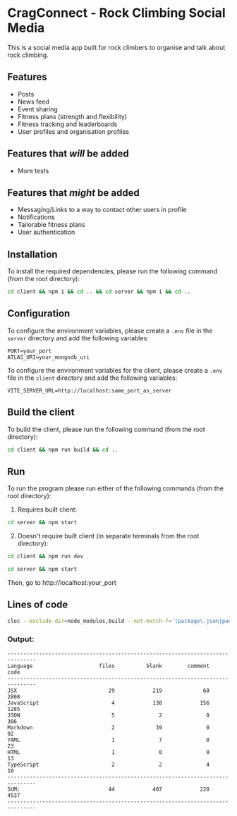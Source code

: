 # CragConnect - Rock Climbing Social Media

This is a social media app built for rock climbers to organise and talk about rock climbing.

## Features

- Posts
- News feed
- Event sharing
- Fitness plans (strength and flexibility)
- Fitness tracking and leaderboards
- User profiles and organisation profiles

## Features that _will_ be added

- More tests

## Features that _might_ be added

- Messaging/Links to a way to contact other users in profile
- Notifications
- Tailorable fitness plans
- User authentication

## Installation

To install the required dependencies, please run the following command (from the root directory):

```bash
cd client && npm i && cd .. && cd server && npm i && cd ..
```

## Configuration

To configure the environment variables, please create a `.env` file in the `server` directory and add the following variables:

```env
PORT=your_port
ATLAS_URI=your_mongodb_uri
```

To configure the environment variables for the client, please create a `.env` file in the `client` directory and add the following variables:

```env
VITE_SERVER_URL=http://localhost:same_port_as_server
```

## Build the client

To build the client, please run the following command (from the root directory):

```bash
cd client && npm run build && cd ..
```

## Run

To run the program please run either of the following commands (from the root directory):

1. Requires built client:

```bash
cd server && npm start
```

2. Doesn't require built client (in separate terminals from the root directory):

```bash
cd client && npm run dev

```

```bash
cd server && npm start
```

Then, go to http://localhost:your_port

## Lines of code

```bash
cloc --exclude-dir=node_modules,build --not-match-f='(package\.json|package-lock\.json)' .
```

### Output:

```
-------------------------------------------------------------------------------
Language                     files          blank        comment           code
-------------------------------------------------------------------------------
JSX                             29            219             60           2808
JavaScript                       4            138            156           1285
JSON                             5              2              0            306
Markdown                         2             39              0             92
YAML                             1              7              0             23
HTML                             1              0              0             13
TypeScript                       2              2              4             10
-------------------------------------------------------------------------------
SUM:                            44            407            220           4537
-------------------------------------------------------------------------------
```
